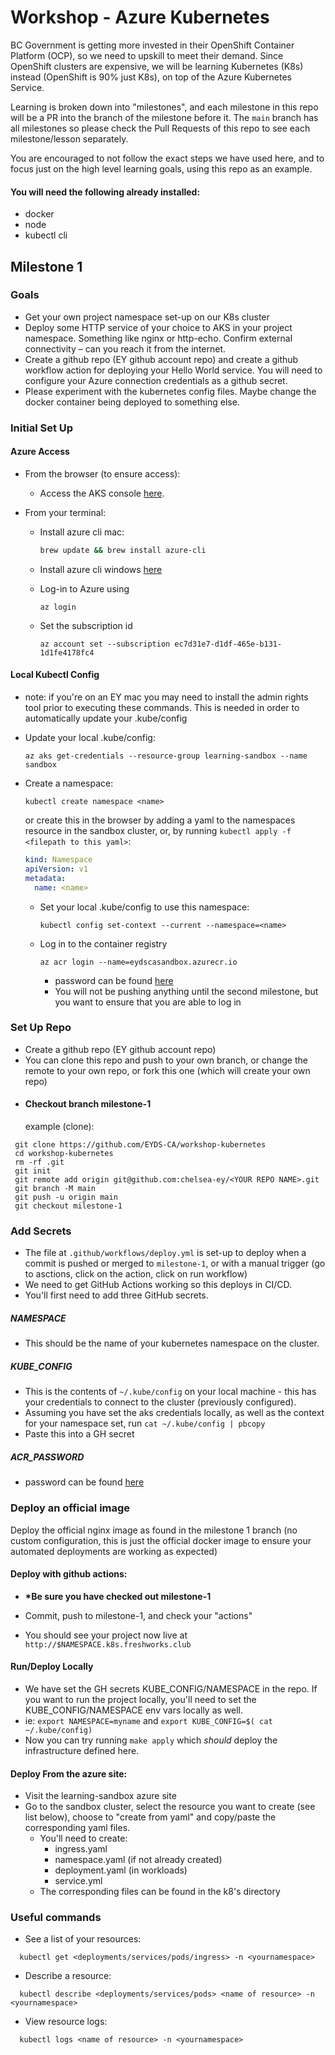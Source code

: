 # Workshop - Azure Kubernetes

BC Government is getting more invested in their OpenShift Container Platform (OCP), so we need to upskill to meet their demand. Since OpenShift clusters are expensive, we will be learning Kubernetes (K8s) instead (OpenShift is 90% just K8s), on top of the Azure Kubernetes Service.

Learning is broken down into "milestones", and each milestone in this repo will be a PR into the branch of the milestone before it. The `main` branch has all milestones so please check the Pull Requests of this repo to see each milestone/lesson separately.

You are encouraged to not follow the exact steps we have used here, and to focus just on the high level learning goals, using this repo as an example.

#### You will need the following already installed:

- docker
- node
- kubectl cli

## Milestone 1

### Goals

- Get your own project namespace set-up on our K8s cluster
- Deploy some HTTP service of your choice to AKS in your project namespace. Something like nginx or http-echo. Confirm external connectivity – can you reach it from the internet.
- Create a github repo (EY github account repo) and create a github workflow action for deploying your Hello World service. You will need to configure your Azure connection credentials as a github secret.
- Please experiment with the kubernetes config files. Maybe change the docker container being deployed to something else.

### Initial Set Up

#### Azure Access

- From the browser (to ensure access):

  - Access the AKS console [here](https://portal.azure.com/#@EYGS.onmicrosoft.com/resource/subscriptions/ec7d31e7-d1df-465e-b131-1d1fe4178fc4/resourcegroups/learning-sandbox/providers/Microsoft.ContainerService/managedClusters/sandbox/overview).

- From your terminal:

  - Install azure cli mac:

    ```bash
    brew update && brew install azure-cli
    ```

  - Install azure cli windows [here](https://learn.microsoft.com/en-us/cli/azure/install-azure-cli-windows?tabs=azure-cli)

  - Log-in to Azure using
    ```
    az login
    ```
  - Set the subscription id
    ```
    az account set --subscription ec7d31e7-d1df-465e-b131-1d1fe4178fc4
    ```

#### Local Kubectl Config

- note: if you're on an EY mac you may need to install the admin rights tool prior to executing these commands. This is needed in order to automatically update your .kube/config

* Update your local .kube/config:
  ```
  az aks get-credentials --resource-group learning-sandbox --name sandbox
  ```
* Create a namespace:

  ```
  kubectl create namespace <name>
  ```

  or create this in the browser by adding a yaml to the namespaces resource in the sandbox cluster, or, by running `kubectl apply -f <filepath to this yaml>`:

  ```yaml
  kind: Namespace
  apiVersion: v1
  metadata:
    name: <name>
  ```

  - Set your local .kube/config to use this namespace:
    ```
    kubectl config set-context --current --namespace=<name>
    ```
  - Log in to the container registry

    ```
    az acr login --name=eydscasandbox.azurecr.io
    ```

    - password can be found [here](https://portal.azure.com/#@EYGS.onmicrosoft.com/resource/subscriptions/ec7d31e7-d1df-465e-b131-1d1fe4178fc4/resourceGroups/learning-sandbox/providers/Microsoft.ContainerRegistry/registries/eydscasandbox/users)
    - You will not be pushing anything until the second milestone, but you want to ensure that you are able to log in

### Set Up Repo

- Create a github repo (EY github account repo)
- You can clone this repo and push to your own branch, or change the remote to your own repo, or fork this one (which will create your own repo)
- #### Checkout branch milestone-1
  example (clone):

```
 git clone https://github.com/EYDS-CA/workshop-kubernetes
 cd workshop-kubernetes
 rm -rf .git
 git init
 git remote add origin git@github.com:chelsea-ey/<YOUR REPO NAME>.git
 git branch -M main
 git push -u origin main
 git checkout milestone-1
```

### Add Secrets

- The file at `.github/workflows/deploy.yml` is set-up to deploy when a commit is pushed or merged to `milestone-1`, or with a manual trigger (go to asctions, click on the action, click on run workflow)
- We need to get GitHub Actions working so this deploys in CI/CD.
- You'll first need to add three GitHub secrets.

##### NAMESPACE

- This should be the name of your kubernetes namespace on the cluster.

##### KUBE_CONFIG

- This is the contents of `~/.kube/config` on your local machine - this has your credentials to connect to the cluster (previously configured).
- Assuming you have set the aks credentials locally, as well as the context for your namespace set, run `cat ~/.kube/config | pbcopy`
- Paste this into a GH secret

##### ACR_PASSWORD

- password can be found [here](https://portal.azure.com/#@EYGS.onmicrosoft.com/resource/subscriptions/ec7d31e7-d1df-465e-b131-1d1fe4178fc4/resourceGroups/learning-sandbox/providers/Microsoft.ContainerRegistry/registries/eydscasandbox/users)

### Deploy an official image

Deploy the official nginx image as found in the milestone 1 branch (no custom configuration, this is just the official docker image to ensure your automated deployments are working as expected)

#### Deploy with github actions:

- **\*Be sure you have checked out milestone-1**

- Commit, push to milestone-1, and check your "actions"
- You should see your project now live at `http://$NAMESPACE.k8s.freshworks.club`

#### Run/Deploy Locally

- We have set the GH secrets KUBE_CONFIG/NAMESPACE in the repo. If you want to run the project locally, you'll need to set the KUBE_CONFIG/NAMESPACE env vars locally as well.
- ie: `export NAMESPACE=myname` and `export KUBE_CONFIG=$( cat ~/.kube/config)`
- Now you can try running `make apply` which _should_ deploy the infrastructure defined here.

#### Deploy From the azure site:

- Visit the learning-sandbox azure site
- Go to the sandbox cluster, select the resource you want to create (see list below), choose to "create from yaml" and copy/paste the corresponding yaml files.
  - You'll need to create:
    - ingress.yaml
    - namespace.yaml (if not already created)
    - deployment.yaml (in workloads)
    - service.yml
  - The corresponding files can be found in the k8's directory

### Useful commands

- See a list of your resources:

```
  kubectl get <deployments/services/pods/ingress> -n <yournamespace>
```

- Describe a resource:

```
  kubectl describe <deployments/services/pods> <name of resource> -n <yournamespace>
```

- View resource logs:

```
  kubectl logs <name of resource> -n <yournamespace>
```
